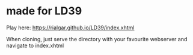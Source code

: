 # made for LD39

Play here: https://rialgar.github.io/LD39/index.xhtml

When cloning, just serve the directory with your favourite webserver and navigate to index.xhtml
